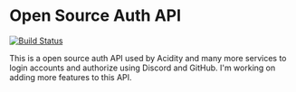 # Open Source Auth API
[![Build Status](https://travis-ci.com/EmeraldSystemsLLC/auth-api.svg?token=ksR22qZ3tkjo5xzvdG7z&branch=master)](https://travis-ci.com/EmeraldSystemsLLC/auth-api)

This is a open source auth API used by Acidity and many more services to login accounts and authorize using Discord and GitHub. I'm working on adding more features to this API.
